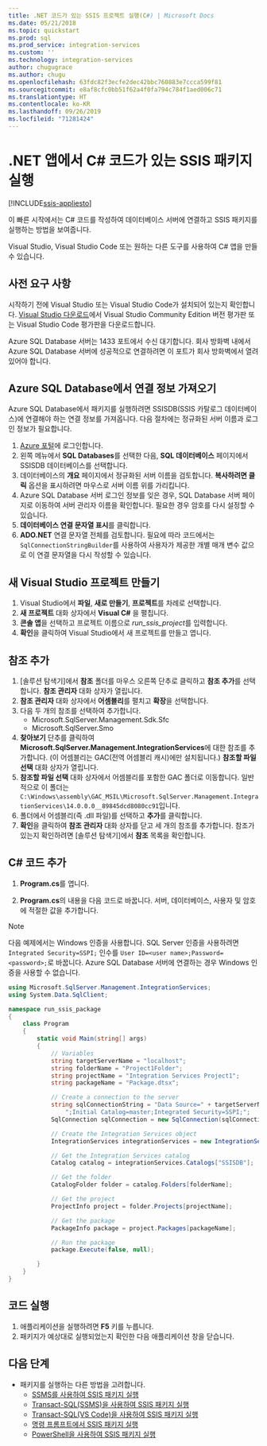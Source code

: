 ```yaml
---
title: .NET 코드가 있는 SSIS 프로젝트 실행(C#) | Microsoft Docs
ms.date: 05/21/2018
ms.topic: quickstart
ms.prod: sql
ms.prod_service: integration-services
ms.custom: ''
ms.technology: integration-services
author: chugugrace
ms.author: chugu
ms.openlocfilehash: 63fdc82f3ecfe2dec42bbc760883e7ccca599f81
ms.sourcegitcommit: e8af8cfc0bb51f62a4f0fa794c784f1aed006c71
ms.translationtype: HT
ms.contentlocale: ko-KR
ms.lasthandoff: 09/26/2019
ms.locfileid: "71281424"
---
```

# <a name="run-an-ssis-package-with-c-code-in-a-net-app"></a>.NET 앱에서 C# 코드가 있는 SSIS 패키지 실행

[!INCLUDE[ssis-appliesto](../includes/ssis-appliesto-ssvrpluslinux-asdb-asdw-xxx.md)]


이 빠른 시작에서는 C# 코드를 작성하여 데이터베이스 서버에 연결하고 SSIS 패키지를 실행하는 방법을 보여줍니다.

Visual Studio, Visual Studio Code 또는 원하는 다른 도구를 사용하여 C# 앱을 만들 수 있습니다.

## <a name="prerequisites"></a>사전 요구 사항

시작하기 전에 Visual Studio 또는 Visual Studio Code가 설치되어 있는지 확인합니다. [Visual Studio 다운로드](https://www.visualstudio.com/downloads/)에서 Visual Studio Community Edition 버전 평가판 또는 Visual Studio Code 평가판을 다운로드합니다.

Azure SQL Database 서버는 1433 포트에서 수신 대기합니다. 회사 방화벽 내에서 Azure SQL Database 서버에 성공적으로 연결하려면 이 포트가 회사 방화벽에서 열려 있어야 합니다.

## <a name="for-azure-sql-database-get-the-connection-info"></a>Azure SQL Database에서 연결 정보 가져오기

Azure SQL Database에서 패키지를 실행하려면 SSISDB(SSIS 카탈로그 데이터베이스)에 연결해야 하는 연결 정보를 가져옵니다. 다음 절차에는 정규화된 서버 이름과 로그인 정보가 필요합니다.

1. [Azure 포털](https://portal.azure.com/)에 로그인합니다.
2. 왼쪽 메뉴에서 **SQL Databases**를 선택한 다음, **SQL 데이터베이스** 페이지에서 SSISDB 데이터베이스를 선택합니다. 
3. 데이터베이스의 **개요** 페이지에서 정규화된 서버 이름을 검토합니다. **복사하려면 클릭** 옵션을 표시하려면 마우스로 서버 이름 위를 가리킵니다. 
4. Azure SQL Database 서버 로그인 정보를 잊은 경우, SQL Database 서버 페이지로 이동하여 서버 관리자 이름을 확인합니다. 필요한 경우 암호를 다시 설정할 수 있습니다.
5. **데이터베이스 연결 문자열 표시**를 클릭합니다.
6. **ADO.NET** 연결 문자열 전체를 검토합니다. 필요에 따라 코드에서는 `SqlConnectionStringBuilder`를 사용하여 사용자가 제공한 개별 매개 변수 값으로 이 연결 문자열을 다시 작성할 수 있습니다.

## <a name="create-a-new-visual-studio-project"></a>새 Visual Studio 프로젝트 만들기

1. Visual Studio에서 **파일**, **새로 만들기**, **프로젝트**를 차례로 선택합니다. 
2. **새 프로젝트** 대화 상자에서 **Visual C#** 을 펼칩니다.
3. **콘솔 앱**을 선택하고 프로젝트 이름으로 *run_ssis_project*를 입력합니다.
4. **확인**을 클릭하여 Visual Studio에서 새 프로젝트를 만들고 엽니다.

## <a name="add-references"></a>참조 추가
1. [솔루션 탐색기]에서 **참조** 폴더를 마우스 오른쪽 단추로 클릭하고 **참조 추가**를 선택합니다. **참조 관리자** 대화 상자가 열립니다.
2. **참조 관리자** 대화 상자에서 **어셈블리**를 펼치고 **확장**을 선택합니다.
3. 다음 두 개의 참조를 선택하여 추가합니다.
    -   Microsoft.SqlServer.Management.Sdk.Sfc
    -   Microsoft.SqlServer.Smo
4. **찾아보기** 단추를 클릭하여 **Microsoft.SqlServer.Management.IntegrationServices**에 대한 참조를 추가합니다. (이 어셈블리는 GAC(전역 어셈블리 캐시)에만 설치됩니다.) **참조할 파일 선택** 대화 상자가 열립니다.
5. **참조할 파일 선택** 대화 상자에서 어셈블리를 포함한 GAC 폴더로 이동합니다. 일반적으로 이 폴더는 `C:\Windows\assembly\GAC_MSIL\Microsoft.SqlServer.Management.IntegrationServices\14.0.0.0__89845dcd8080cc91`입니다.
6. 폴더에서 어셈블리(즉 .dll 파일)를 선택하고 **추가**를 클릭합니다.
7. **확인**을 클릭하여 **참조 관리자** 대화 상자를 닫고 세 개의 참조를 추가합니다. 참조가 있는지 확인하려면 [솔루션 탐색기]에서 **참조** 목록을 확인합니다.

## <a name="add-the-c-code"></a>C# 코드 추가 
1. **Program.cs**를 엽니다.

2. **Program.cs**의 내용을 다음 코드로 바꿉니다. 서버, 데이터베이스, 사용자 및 암호에 적절한 값을 추가합니다.

> [!NOTE]
> 다음 예제에서는 Windows 인증을 사용합니다. SQL Server 인증을 사용하려면 `Integrated Security=SSPI;` 인수를 `User ID=<user name>;Password=<password>;`로 바꿉니다. Azure SQL Database 서버에 연결하는 경우 Windows 인증을 사용할 수 없습니다.


```csharp
using Microsoft.SqlServer.Management.IntegrationServices;
using System.Data.SqlClient;

namespace run_ssis_package
{
    class Program
    {
        static void Main(string[] args)
        {
            // Variables
            string targetServerName = "localhost";
            string folderName = "Project1Folder";
            string projectName = "Integration Services Project1";
            string packageName = "Package.dtsx";

            // Create a connection to the server
            string sqlConnectionString = "Data Source=" + targetServerName +
                ";Initial Catalog=master;Integrated Security=SSPI;";
            SqlConnection sqlConnection = new SqlConnection(sqlConnectionString);

            // Create the Integration Services object
            IntegrationServices integrationServices = new IntegrationServices(sqlConnection);

            // Get the Integration Services catalog
            Catalog catalog = integrationServices.Catalogs["SSISDB"];

            // Get the folder
            CatalogFolder folder = catalog.Folders[folderName];

            // Get the project
            ProjectInfo project = folder.Projects[projectName];

            // Get the package
            PackageInfo package = project.Packages[packageName];

            // Run the package
            package.Execute(false, null);

        }
    }
}
```

## <a name="run-the-code"></a>코드 실행

1. 애플리케이션을 실행하려면 **F5** 키를 누릅니다.
2. 패키지가 예상대로 실행되었는지 확인한 다음 애플리케이션 창을 닫습니다.

## <a name="next-steps"></a>다음 단계
- 패키지를 실행하는 다른 방법을 고려합니다.
    - [SSMS를 사용하여 SSIS 패키지 실행](./ssis-quickstart-run-ssms.md)
    - [Transact-SQL(SSMS)을 사용하여 SSIS 패키지 실행](./ssis-quickstart-run-tsql-ssms.md)
    - [Transact-SQL(VS Code)을 사용하여 SSIS 패키지 실행](ssis-quickstart-run-tsql-vscode.md)
    - [명령 프롬프트에서 SSIS 패키지 실행](./ssis-quickstart-run-cmdline.md)
    - [PowerShell을 사용하여 SSIS 패키지 실행](ssis-quickstart-run-powershell.md)
